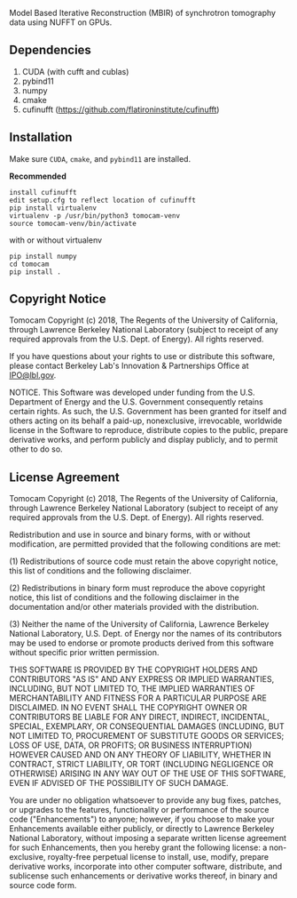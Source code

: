 Model Based Iterative Reconstruction (MBIR) of synchrotron tomography data using NUFFT on GPUs.

**Dependencies**
----------------

1. CUDA (with cufft and cublas)
2. pybind11
3. numpy
4. cmake
5. cufinufft (https://github.com/flatironinstitute/cufinufft)

**Installation**
-----------------
Make sure `CUDA`, `cmake`, and `pybind11` are installed.

**Recommended**


```
install cufinufft
edit setup.cfg to reflect location of cufinufft
pip install virtualenv
virtualenv -p /usr/bin/python3 tomocam-venv
source tomocam-venv/bin/activate
```

with or without virtualenv

```
pip install numpy
cd tomocam
pip install .
```


**Copyright Notice**
---------------------

Tomocam Copyright (c) 2018, The Regents of the University of California, through Lawrence Berkeley National Laboratory (subject to receipt of any required approvals from the U.S. Dept. of Energy).  All rights reserved.

 

If you have questions about your rights to use or distribute this software, please contact Berkeley Lab's Innovation & Partnerships Office at  IPO@lbl.gov.

 

NOTICE.  This Software was developed under funding from the U.S. Department of Energy and the U.S. Government consequently retains certain rights. As such, the U.S. Government has been granted for itself and others acting on its behalf a paid-up, nonexclusive, irrevocable, worldwide license in the Software to reproduce, distribute copies to the public, prepare derivative works, and perform publicly and display publicly, and to permit other to do so. 

 

**License Agreement**
---------------------

Tomocam Copyright (c) 2018, The Regents of the University of California, through Lawrence Berkeley National Laboratory (subject to receipt of any required approvals from the U.S. Dept. of Energy).  All rights reserved.

 

Redistribution and use in source and binary forms, with or without modification, are permitted provided that the following conditions are met:

 

(1) Redistributions of source code must retain the above copyright notice, this list of conditions and the following disclaimer.

 

(2) Redistributions in binary form must reproduce the above copyright notice, this list of conditions and the following disclaimer in the documentation and/or other materials provided with the distribution.

 

(3) Neither the name of the University of California, Lawrence Berkeley National Laboratory, U.S. Dept. of Energy nor the names of its contributors may be used to endorse or promote products derived from this software without specific prior written permission.

 

THIS SOFTWARE IS PROVIDED BY THE COPYRIGHT HOLDERS AND CONTRIBUTORS "AS IS" AND ANY EXPRESS OR IMPLIED WARRANTIES, INCLUDING, BUT NOT LIMITED TO, THE IMPLIED WARRANTIES OF MERCHANTABILITY AND FITNESS FOR A PARTICULAR PURPOSE ARE DISCLAIMED. IN NO EVENT SHALL THE COPYRIGHT OWNER OR CONTRIBUTORS BE LIABLE FOR ANY DIRECT, INDIRECT, INCIDENTAL, SPECIAL, EXEMPLARY, OR CONSEQUENTIAL DAMAGES (INCLUDING, BUT NOT LIMITED TO, PROCUREMENT OF SUBSTITUTE GOODS OR SERVICES; LOSS OF USE, DATA, OR PROFITS; OR BUSINESS INTERRUPTION) HOWEVER CAUSED AND ON ANY THEORY OF LIABILITY, WHETHER IN CONTRACT, STRICT LIABILITY, OR TORT (INCLUDING NEGLIGENCE OR OTHERWISE) ARISING IN ANY WAY OUT OF THE USE OF THIS SOFTWARE, EVEN IF ADVISED OF THE POSSIBILITY OF SUCH DAMAGE.

 

You are under no obligation whatsoever to provide any bug fixes, patches, or upgrades to the features, functionality or performance of the source code ("Enhancements") to anyone; however, if you choose to make your Enhancements available either publicly, or directly to Lawrence Berkeley National Laboratory, without imposing a separate written license agreement for such Enhancements, then you hereby grant the following license: a  non-exclusive, royalty-free perpetual license to install, use, modify, prepare derivative works, incorporate into other computer software, distribute, and sublicense such enhancements or derivative works thereof, in binary and source code form.
